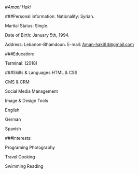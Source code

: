 #*Amani Haki*



###Personal information:
Nationality: Syrian.

Marital Status: Single.

Date of Birth: January 5th, 1994.

Address: Lebanon-Bhamdoun.
E-mail: Aman-haki94@gmail.com


###Education:

Terminal:
(2018)



###Skills & Languages
HTML & CSS

CMS & CRM

Social Media Management

Image & Design Tools

English

German

Spanish


###Interests:

Programing	Photography

Travel	Cooking

Swimming	Reading





